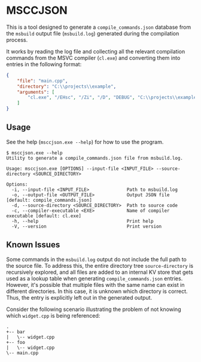 # MSCCJSON

This is a tool designed to generate a `compile_commands.json` database from the
`msbuild` output file (`msbuild.log`) generated during the compilation process.

It works by reading the log file and collecting all the relevant compilation
commands from the MSVC compiler (`cl.exe`) and converting them into entries in
the following format:

```json
{
    "file": "main.cpp",
    "directory": "C:\\projects\\example",
    "arguments": [
        "cl.exe", "/EHsc", "/Zi", "/D", "DEBUG", "C:\\projects\\example\\main.cpp"
    ]
}
```

## Usage

See the help (`msccjson.exe --help`) for how to use the program.

```console
$ msccjson.exe --help
Utility to generate a compile_commands.json file from msbuild.log.

Usage: msccjson.exe [OPTIONS] --input-file <INPUT_FILE> --source-directory <SOURCE_DIRECTORY>

Options:
  -i, --input-file <INPUT_FILE>              Path to msbuild.log
  -o, --output-file <OUTPUT_FILE>            Output JSON file [default: compile_commands.json]
  -d, --source-directory <SOURCE_DIRECTORY>  Path to source code
  -c, --compiler-executable <EXE>            Name of compiler executable [default: cl.exe]
  -h, --help                                 Print help
  -V, --version                              Print version
```

## Known Issues

Some commands in the `msbuild.log` output do not include the full path to the
source file. To address this, the entire directory tree `source-directory` is
recursively explored, and all files are added to an internal KV store that gets
used as a lookup table when generating `compile_commands.json` entries. However,
it's possible that multiple files with the same name can exist in different
directories. In this case, it is unknown which directory is correct. Thus, the
entry is explicitly left out in the generated output.

Consider the following scenario illustrating the problem of not knowing which
`widget.cpp` is being referenced:

```console
.
+-- bar
|   \-- widget.cpp
+-- foo
|   \-- widget.cpp
\-- main.cpp
```
